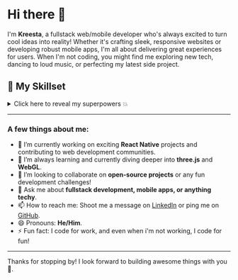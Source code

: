# Hi there 👋

I'm **Kreesta**, a fullstack web/mobile developer who's always excited to turn cool ideas into reality! Whether it's crafting sleek, responsive websites or developing robust mobile apps, I'm all about delivering great experiences for users. When I'm not coding, you might find me exploring new tech, dancing to loud music, or perfecting my latest side project.

## 🔧 My Skillset

<details>
  <summary>Click here to reveal my superpowers 💥</summary>
  <br>
  <p align="center">
    <a href="https://skillicons.dev">
      <img src="https://skillicons.dev/icons?i=js,html,css,cypress,debian,linux,django,docker,express,figma,firebase,git,graphql,jquery,mongodb,prisma,py,react,redux,sass,sqlite,sequelize,supabase,tailwind,ts,threejs,vite,vscodium," />
    </a>
  </p>
</details>

---

### A few things about me:
- 🔭 I’m currently working on exciting **React Native** projects and contributing to web development communities.
- 🌱 I’m always learning and currently diving deeper into **three.js** and **WebGL**.
- 👯 I’m looking to collaborate on **open-source projects** or any fun development challenges!
- 💬 Ask me about **fullstack development, mobile apps, or anything techy**.
- 📫 How to reach me: Shoot me a message on [LinkedIn](https://www.linkedin.com/in/ebubeoguejiofor/) or ping me on [GitHub](https://github.com/Kreesta-r).
- 😄 Pronouns: **He/Him**.
- ⚡ Fun fact: I code for work, and even when i'm not working, I code for fun!

---

Thanks for stopping by! I look forward to building awesome things with you 🚀.
